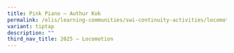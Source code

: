 ```yaml
---
title: Pink Piano – Authur Kok
permalink: /elis/learning-communities/swi-continuity-activities/locomotion/authur-kok/
variant: tiptap
description: ""
third_nav_title: 2025 – Locomotion
---
```

